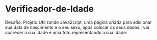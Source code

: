 # Verificador-de-Idade
 Desafio: Projeto Utilizando JavaScript, uma página criada para adicionar sua data de nascimento e o seu sexo, após colocar os seus dados , vai aparecer a sua idade e uma foto representando a sua idade. 
